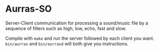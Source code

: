 # Aurras-SO

Server-Client communication for processing a sound/music file by a sequence of filters such as high, low, echo, fast and slow.

Compile with `make` and run the server followed by each client you want.
`bin/aurras` and `bin/aurrasd` will both give you instructions.
